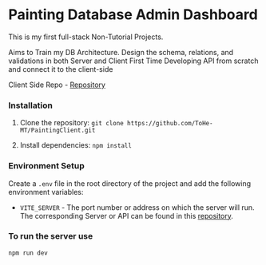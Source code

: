 # Painting Database Admin Dashboard
This is my first full-stack Non-Tutorial Projects. 

Aims to Train my DB Architecture. Design the schema, relations, and validations in both Server and Client 
First Time Developing API from scratch and connect it to the client-side 

Client Side Repo - [Repository](https://github.com/ToHe-MT/PaintingServer)


### Installation

1. Clone the repository: `git clone https://github.com/ToHe-MT/PaintingClient.git`


2. Install dependencies: `npm install`


### Environment Setup

Create a `.env` file in the root directory of the project and add the following environment variables:

- `VITE_SERVER` - The port number or address on which the server will run.
The corresponding Server or API can be found in this [repository](https://github.com/ToHe-MT/PaintingServer).

### To run the server use 

`npm run dev`

